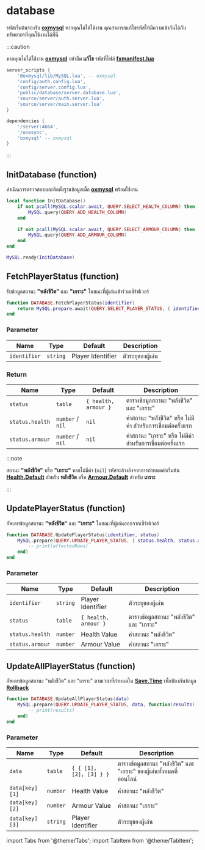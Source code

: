 # database

รหัสเริ่มต้นรองรับ **[oxmysql](https://github.com/overextended/oxmysql)** หากคุณไม่ได้ใช้งาน คุณสามารถแก้ไขรหัสให้มีความเข้ากันได้กับทรัพยากรที่คุณใช้งานได้ที่นี่

:::caution

หากคุณไม่ได้ใช้งาน **[oxmysql](https://github.com/overextended/oxmysql)** อย่าลืม **แก้ไข** รหัสที่ไฟล์ **[fxmanifest.lua](https://docs.fivem.net/docs/scripting-reference/resource-manifest/resource-manifest/)**

<Tabs>
<TabItem value="server_scripts" label="server_scripts">

```lua
server_scripts {
    '@oxmysql/lib/MySQL.lua', -- oxmysql
    'config/auth.config.lua',
    'config/server.config.lua',
    'public/database/server.database.lua',
    'source/server/auth.server.lua',
    'source/server/main.server.lua'
}
```

</TabItem>
<TabItem value="dependencies" label="dependencies">

```lua
dependencies {
    '/server:4664',
    '/onesync',
    'oxmysql' -- oxmysql
}
```

</TabItem>
</Tabs>

:::

## InitDatabase (function)

ดำเนินการตรวจสอบและติดตั้งฐานข้อมูลเมื่อ **[oxmysql](https://github.com/overextended/oxmysql)** พร้อมใช้งาน

```lua title="บรรทัดที่ 16"
local function InitDatabase()
    if not pcall(MySQL.scalar.await, QUERY.SELECT_HEALTH_COLUMN) then
        MySQL.query(QUERY.ADD_HEALTH_COLUMN)
    end
    
    if not pcall(MySQL.scalar.await, QUERY.SELECT_ARMOUR_COLUMN) then
        MySQL.query(QUERY.ADD_ARMOUR_COLUMN)
    end
end

MySQL.ready(InitDatabase)
```

## FetchPlayerStatus (function)

รับข้อมูลสถานะ **"พลังชีวิต"** และ **"เกราะ"** ในขณะที่ผู้เล่นเข้าร่วมเซิร์ฟเวอร์

```lua title="บรรทัดที่ 31"
function DATABASE.FetchPlayerStatus(identifier)
    return MySQL.prepare.await(QUERY.SELECT_PLAYER_STATUS, { identifier })
end
```

### Parameter

| Name                         | Type               | Default            | Description                                                
|------------------------------|--------------------|--------------------|----------------------------------------------------------------------
| `identifier`                 | `string`           | Player Identifier  | ตัวระบุของผู้เล่น

### Return

| Name                         | Type               | Default                                | Description                                                
|------------------------------|--------------------|----------------------------------------|--------------------------------------------------
| `status`                     | `table`            | `{ health, armour }`                   | ตารางข้อมูลสถานะ "พลังชีวิต" และ "เกราะ"
| `status.health`              | `number` / `nil`   | `nil`                                  | ค่าสถานะ "พลังชีวิต" หรือ ไม่มีค่า สำหรับการเชื่อมต่อครั้งแรก
| `status.armour`              | `number` / `nil`   | `nil`                                  | ค่าสถานะ "เกราะ" หรือ ไม่มีค่า สำหรับการเชื่อมต่อครั้งแรก

:::note

สถานะ **"พลังชีวิต"** หรือ **"เกราะ"** หากไม่มีค่า (`nil`) รหัสจะอ้างอิงจากการกำหนดค่าเริ่มต้น **[Health.Default](../config/client#healthdefault)** สำหรับ **พลังชีวิต** หรือ **[Armour.Default](../config/client#armourdefault)** สำหรับ **เกราะ**

:::

## UpdatePlayerStatus (function)

อัพเดทข้อมูลสถานะ **"พลังชีวิต"** และ **"เกราะ"** ในขณะที่ผู้เล่นออกจากเซิร์ฟเวอร์

```lua title="บรรทัดที่ 39"
function DATABASE.UpdatePlayerStatus(identifier, status)
    MySQL.prepare(QUERY.UPDATE_PLAYER_STATUS, { status.health, status.armour, identifier }, function(affectedRows)
        -- print(affectedRows)
    end)
end
```

### Parameter

| Name                         | Type               | Default                                      | Description                                                
|------------------------------|--------------------|----------------------------------------------|--------------------------------------------------
| `identifier`                 | `string`           | Player Identifier                            | ตัวระบุของผู้เล่น
| `status`                     | `table`            | `{ health, armour }`                         | ตารางข้อมูลสถานะ "พลังชีวิต" และ "เกราะ"
| `status.health`              | `number`           | Health Value                                 | ค่าสถานะ "พลังชีวิต"
| `status.armour`              | `number`           | Armour Value                                 | ค่าสถานะ "เกราะ"

## UpdateAllPlayerStatus (function)

อัพเดทข้อมูลสถานะ "พลังชีวิต" และ "เกราะ" ตามเวลาที่กำหนดใน **[Save.Time](../config/server#savetime)** เพื่อป้องกันข้อมูล **[Rollback](https://en.wikipedia.org/wiki/Rollback_(data_management))**

```lua title="บรรทัดที่ 48"
function DATABASE.UpdateAllPlayerStatus(data)
    MySQL.prepare(QUERY.UPDATE_PLAYER_STATUS, data, function(results)
        -- print(results)
    end)
end
```

### Parameter

| Name                         | Type               | Default                                      | Description                                                
|------------------------------|--------------------|----------------------------------------------|-----------------------------------------------------------
| `data`                       | `table`            | `{ { [1], [2], [3] } }`                      | ตารางข้อมูลสถานะ "พลังชีวิต" และ "เกราะ" ของผู้เล่นทั้งหมดที่ออนไลน์
| `data[key][1]`               | `number`           | Health Value                                 | ค่าสถานะ "พลังชีวิต"
| `data[key][2]`               | `number`           | Armour Value                                 | ค่าสถานะ "เกราะ"
| `data[key][3]`               | `string`           | Player Identifier                            | ตัวระบุของผู้เล่น

import Tabs from '@theme/Tabs';
import TabItem from '@theme/TabItem';
